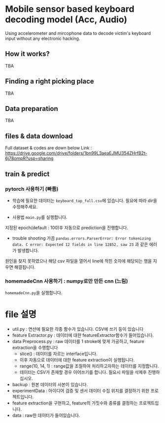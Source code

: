 # Mobile sensor based keyboard decoding model (Acc, Audio)
Using accelerometer and mircophone data to decode victim's keyboard input without any electronic hacking.

## How it works?
TBA

## Finding a right picking place
TBA

## Data preparation
TBA

## files & data download
Full dataset & codes are down below
Link : https://drive.google.com/drive/folders/1bn99L3aeaEJMU354ZHrfB2t-6j78ompR?usp=sharing

## train & predict
### pytorch 사용하기 (빠름)
- 학습에 필요한 데이터는 `keyboard_tap_full.csv`에 있습니다. 필요에 따라 dir을 수정해주세요.

- 사용법
`main.py`를 실행합니다.

지정된 epoch(default : 100)후 자동으로 prediction을 진행합니다.

- trouble shooting
가끔 `pandas.errors.ParserError: Error tokenizing data. C error: Expected 12 fields in line 12852, saw 23` 과 같은 에러가 발생합니다.

원인을 찾지 못하였으나 해당 csv 파일을 열어서 line에 적힌 숫자에 해당되는 행을 지우면 해결됩니다.

### homemadeCnn 사용하기 : numpy로만 만든 cnn (느림)
`homemadeCnn.py`을 실행합니다.

# file 설명
- util.py : 연산에 필요한 각종 함수가 있습니다. CSV에 쓰기 등이 있습니다
- feature Extractor.py : 데이터에 대한 featureExtractor함수가 들어있습니다.
- data Preprocess.py : raw 데이터를 1 stroke에 맞게 가공하고, feature extraction을 수행합니다
  - slice() : 데이터를 자르는 interface입니다.
  - 이후 자동으로 데이터에 대한 feature extraction이 실행됩니다.
  - range(10, 14, 1) : range값을 조절하여 처리하고자하는 데이터를 지정합니다.
  - 데이터는 CSV가 존재할 경우 이어쓰기를 합니다. 필요시 파일을 삭제후 진행하십시오.
- backup : 원본 데이터의 사본이 있습니다.
- experimentData : 아이디어 검증 및 센서 데이터 수집 위치를 결정하기 위한 프로젝트입니다.
- feature extraction을 구현하고, feature의 가짓수와 종류를 결정하는 프로젝트입니다.
- data : raw한 데이터가 들어있습니다.
